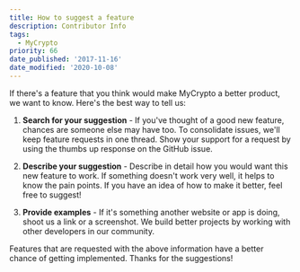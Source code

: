 ```yaml
---
title: How to suggest a feature
description: Contributor Info
tags:
  - MyCrypto
priority: 66
date_published: '2017-11-16'
date_modified: '2020-10-08'
---
```


If there's a feature that you think would make MyCrypto a better product, we
want to know. Here's the best way to tell us:

1. **Search for your suggestion** - If you've thought of a good new feature,
   chances are someone else may have too. To consolidate issues, we'll keep
   feature requests in one thread. Show your support for a request by using
   the thumbs up response on the GitHub issue.

2. **Describe your suggestion** - Describe in detail how you would want this
   new feature to work. If something doesn't work very well, it helps to know
   the pain points. If you have an idea of how to make it better, feel free to
   suggest!

3. **Provide examples** - If it's something another website or app is doing,
   shoot us a link or a screenshot. We build better projects by working with
   other developers in our community.

Features that are requested with the above information have a better chance of
getting implemented. Thanks for the suggestions!

